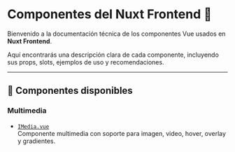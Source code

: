 # Componentes del Nuxt Frontend 🧩

Bienvenido a la documentación técnica de los componentes Vue usados en **Nuxt Frontend**.

Aquí encontrarás una descripción clara de cada componente, incluyendo sus props, slots, ejemplos de uso y recomendaciones.

---

## 🧱 Componentes disponibles

### Multimedia

- [`IMedia.vue`](./components/IMedia.md)  
  Componente multimedia con soporte para imagen, video, hover, overlay y gradientes.

